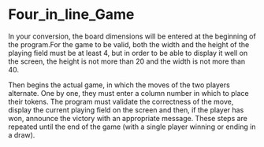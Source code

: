 # Four_in_line_Game

In your conversion, the board dimensions will be entered at the beginning of the program.For the game to be valid, both the width and the height of the playing field must be at least 4, but in order to be able to display it well on the screen, the height is not more than 20 and the width is not more than 40.

Then begins the actual game, in which the moves of the two players alternate. One by one, they must enter a column number in which to place their tokens. The program must validate the correctness of the move, display the current playing field on the screen and then, if the player has won, announce the victory with an appropriate message. These steps are repeated until the end of the game (with a single player winning or ending in a draw).
